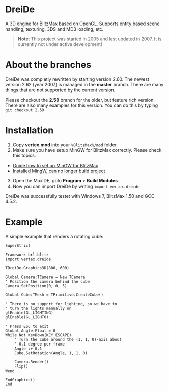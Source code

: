 # DreiDe
A 3D engine for BlitzMax based on OpenGL. Supports entity based scene handling, texturing, 3DS and MD3 loading, etc.

> **Note**: This project was started in 2005 and last updated in 2007. It is currently not under active development!

# About the branches
DreiDe was completly rewritten by starting version 2.60. The newest version 2.62 (year 2007) is managed in the **master** branch. There are many things that are not supported by the current version.

Please checkout the **2.59** branch for the older, but feature rich version. There are also many examples for this version.
You can do this by typing `git checkout 2.59`

# Installation
1. Copy **vertex.mod** into your `%BlitzMax%/mod` folder
2. Make sure you have setup MinGW for BlitzMax correctly. Please check this topics:
 * [Guide how to set up MinGW for BlitzMax](http://www.blitzbasic.com/Community/posts.php?topic=90964)
 * [Installed MingW, can no longer build project](http://www.blitzbasic.com/Community/posts.php?topic=104435)
3. Open the MaxIDE, goto **Program** > **Build Modules**
4. Now you can import DreiDe by writing `import vertex.dreide`

DreiDe was successfully testet with Windows 7, BlitzMax 1.50 and GCC 4.5.2.

# Example
A simple example that renders a rotating cube:

```
SuperStrict

Framework brl.blitz
Import vertex.dreide

TDreiDe.Graphics3D(800, 600)

Global Camera:TCamera = New TCamera
' Position the camera behind the cube
Camera.SetPosition(0, 0, 5)

Global Cube:TMesh = TPrimitive.CreateCube()

' There is no support for lighting, so we have to
' turn the lights manually on
glEnable(GL_LIGHTING)
glEnable(GL_LIGHT0)

' Press ESC to exit
Global Angle:Float = 0
While Not KeyDown(KEY_ESCAPE)
	' Turn the cube around the (1, 1, 0)-axis about
	' 0.1 degree per frame
	Angle :+ 0.1
	Cube.SetRotation(Angle, 1, 1, 0)

	Camera.Render()
	Flip()
Wend

EndGraphics()
End
```
